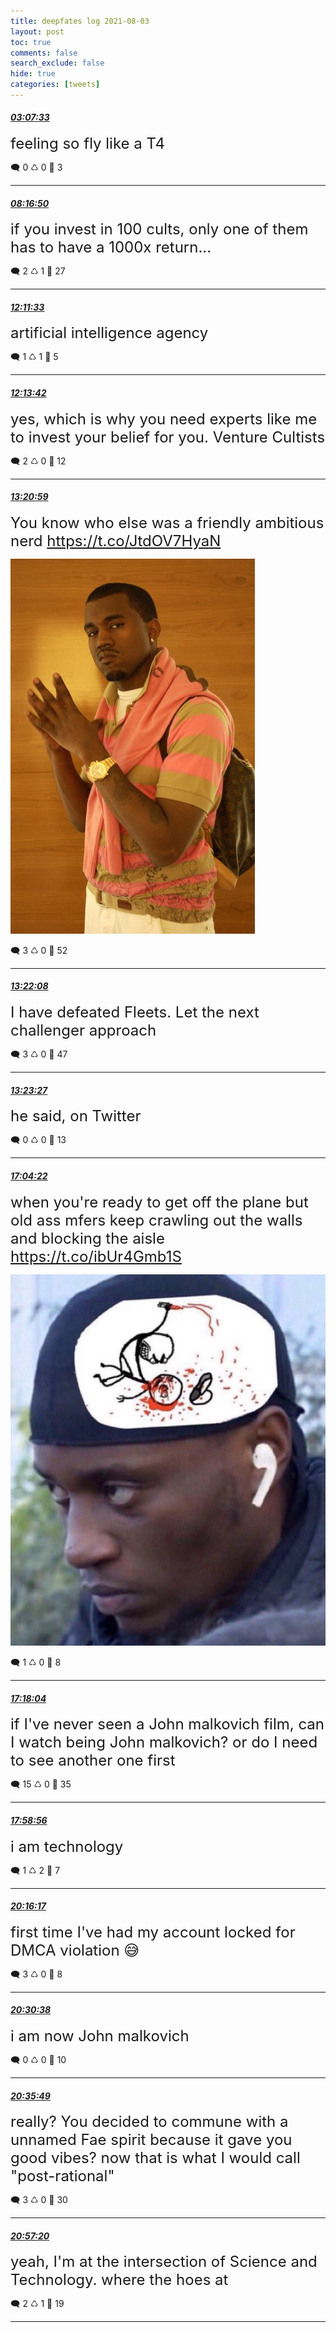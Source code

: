 ```yaml
---
title: deepfates log 2021-08-03
layout: post
toc: true
comments: false
search_exclude: false
hide: true
categories: [tweets]
---
```



#### <a href = "https://twitter.com/deepfates/status/1422484269725855744">*03:07:33*</a>

<font size="5">feeling so fly like a T4</font>



🗨️ 0 ♺ 0 🤍  3   

---
    
#### <a href = "https://twitter.com/deepfates/status/1422562106013007872">*08:16:50*</a>

<font size="5">if you invest in 100 cults, only one of them has to have a 1000x return...</font>



🗨️ 2 ♺ 1 🤍  27   

---
    
#### <a href = "https://twitter.com/deepfates/status/1422621175713173504">*12:11:33*</a>

<font size="5">artificial intelligence agency</font>



🗨️ 1 ♺ 1 🤍  5   

---
    
#### <a href = "https://twitter.com/deepfates/status/1422621713834168322">*12:13:42*</a>

<font size="5">yes, which is why you need experts like me to invest your belief for you. Venture Cultists</font>



🗨️ 2 ♺ 0 🤍  12   

---
    
#### <a href = "https://twitter.com/deepfates/status/1422638645161467910">*13:20:59*</a>

<font size="5">You know who else was a friendly ambitious nerd  https://t.co/JtdOV7HyaN</font>

![image from twitter](/images/from_twitter/E746TvtWYAkBbc2.jpg)


🗨️ 3 ♺ 0 🤍  52   

---
    
#### <a href = "https://twitter.com/deepfates/status/1422638936493641740">*13:22:08*</a>

<font size="5">I have defeated Fleets. Let the next challenger approach</font>



🗨️ 3 ♺ 0 🤍  47   

---
    
#### <a href = "https://twitter.com/deepfates/status/1422639269785571332">*13:23:27*</a>

<font size="5">he said, on Twitter</font>



🗨️ 0 ♺ 0 🤍  13   

---
    
#### <a href = "https://twitter.com/deepfates/status/1422694862839697409">*17:04:22*</a>

<font size="5">when you're ready to get off the plane but old ass mfers keep crawling out the walls and blocking the aisle  https://t.co/ibUr4Gmb1S</font>

![image from twitter](/images/from_twitter/E75tcC7XsAILTOX.jpg)


🗨️ 1 ♺ 0 🤍  8   

---
    
#### <a href = "https://twitter.com/deepfates/status/1422698311778177024">*17:18:04*</a>

<font size="5">if I've never seen a John malkovich film, can I watch being John malkovich? or do I need to see another one first</font>



🗨️ 15 ♺ 0 🤍  35   

---
    
#### <a href = "https://twitter.com/deepfates/status/1422708596098228227">*17:58:56*</a>

<font size="5">i am technology</font>



🗨️ 1 ♺ 2 🤍  7   

---
    
#### <a href = "https://twitter.com/deepfates/status/1422743161345134593">*20:16:17*</a>

<font size="5">first time I've had my account locked for DMCA violation 😅</font>



🗨️ 3 ♺ 0 🤍  8   

---
    
#### <a href = "https://twitter.com/deepfates/status/1422746771072159746">*20:30:38*</a>

<font size="5">i am now John malkovich</font>



🗨️ 0 ♺ 0 🤍  10   

---
    
#### <a href = "https://twitter.com/deepfates/status/1422748077954412545">*20:35:49*</a>

<font size="5">really? You decided to commune with a unnamed Fae spirit because it gave you good vibes?   now that is what I would call "post-rational"</font>



🗨️ 3 ♺ 0 🤍  30   

---
    
#### <a href = "https://twitter.com/deepfates/status/1422753491664052226">*20:57:20*</a>

<font size="5">yeah, I'm at the intersection of Science and Technology. where the hoes at</font>



🗨️ 2 ♺ 1 🤍  19   

---
    
            


